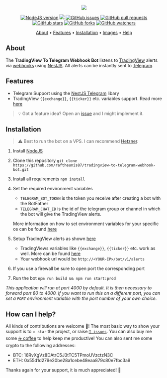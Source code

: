 <p align="center"><a href="https://github.com/raftheunis87/tradingview-to-telegram-webhook-bot" target="_blank"><img src="https://i.imgur.com/bbIFgsc.png"></a></p>

<p align="center">
    <a href="https://nodejs.org/en/download/"><img src="https://img.shields.io/badge/node-%3E%3D%206.0.0-brightgreen?style=plastic" alt="NodeJS version"></a>
    <img src="https://img.shields.io/github/workflow/status/raftheunis87/tradingview-to-telegram-webhook-bot/Node.js%20CI/main?style=plastic">
    <a href="https://github.com/raftheunis87/tradingview-to-telegram-webhook-bot/issues"><img src="https://img.shields.io/github/issues/raftheunis87/tradingview-to-telegram-webhook-bot?style=plastic" alt="GitHub issues"></a>
    <a href="https://github.com/raftheunis87/tradingview-to-telegram-webhook-bot/pulls"><img src="https://img.shields.io/github/issues-pr/raftheunis87/tradingview-to-telegram-webhook-bot?style=plastic" alt="GitHub pull requests"></a>
    <br /><a href="https://github.com/raftheunis87/tradingview-to-telegram-webhook-bot/stargazers"><img src="https://img.shields.io/github/stars/raftheunis87/tradingview-to-telegram-webhook-bot?style=social" alt="GitHub stars"></a>
    <a href="https://github.com/raftheunis87/tradingview-to-telegram-webhook-bot/network/members"><img src="https://img.shields.io/github/forks/raftheunis87/tradingview-to-telegram-webhook-bot?style=social" alt="GitHub forks"></a>
    <a href="https://github.com/raftheunis87/tradingview-to-telegram-webhook-bot/watchers"><img src="https://img.shields.io/github/watchers/raftheunis87/tradingview-to-telegram-webhook-bot?style=social" alt="GitHub watchers"></a>
</p>

<p align="center">
  <a href="#about">About</a>
  •
  <a href="#features">Features</a>
  •
  <a href="#installation">Installation</a>
  •
  <a href="#images">Images</a>
  •
  <a href="#how-can-i-help">Help</a>
</p>

## About
The **TradingView To Telegram Webhook Bot** listens to [TradingView](https://tradingview.com) alerts via [webhooks](https://www.tradingview.com/support/solutions/43000529348-i-want-to-know-more-about-webhooks/) using [NestJS](https://nestjs.com/).
All alerts can be instantly sent to [Telegram](https://telegram.org/).

## Features
- Telegram Support using the [NestJS Telegram](https://github.com/jmcdo29/nestjs-telegram) libary
- TradingView `{{exchange}}`, `{{ticker}}` etc. variables support. Read more [here](https://www.tradingview.com/blog/en/introducing-variables-in-alerts-14880/)

> 💡 Got a feature idea? Open an [issue](https://github.com/raftheunis87/tradingview-to-telegram-webhook-bot/issues/new) and I might implement it.

## Installation
> ⚠️ Best to run the bot on a VPS. I can recommend [Hetzner](https://hetzner.cloud/?ref=lDD7z7LALHNr).
1. Install [NodeJS](https://nodejs.org/en/download/)
1. Clone this repository `git clone https://github.com/raftheunis87/tradingview-to-telegram-webhook-bot.git`
1. Install all requirements `npm install`
1. Set the required environment variables
    - `TELEGRAM_BOT_TOKEN` is the token you receive after creating a bot with the BotFather
    - `TELEGRAM_CHAT_ID` is the id of the telegram group or channel in which the bot will give the TradingView alerts. 

    More information on how to set environment variables for your specific os can be found [here](https://www.twilio.com/blog/2017/01/how-to-set-environment-variables.html)
1. Setup TradingView alerts as shown [here](https://i.imgur.com/71UYTcu.png)
    - TradingViews variables like `{{exchange}}`, `{{ticker}}` etc. work as well. More can be found [here](https://www.tradingview.com/blog/en/introducing-variables-in-alerts-14880/)
    - Your webhook url would be `http://<YOUR-IP>/bot/v1/alerts`
1. If you use a firewall be sure to open port the corresponding port
1. Run the bot `npm run build && npm run start:prod`

*This application will run at port 4000 by default. It is then necessary to forward port 80 to 4000. If you want to run this on a different port, you can set a `PORT` environment variable with the port number of your own choice.*

## How can I help?
All kinds of contributions are welcome 🙌! The most basic way to show your support is to `⭐️ star` the project, or raise [`🐞 issues`](https://github.com/raftheunis87/tradingview-to-telegram-webhook-bot/issues/new). You can also buy me some [☕️ coffee](https://www.buymeacoffee.com/rt87) to help keep me productive! You can also sent me some crypto to the following addresses:

- BTC: 16RvXgVz8DAtrC5J3tTC5TPmoUVzctzN3C
- ETH: 0x55d1d279e20be28a1cebe48eaa879c80e7fbc3a9

Thanks again for your support, it is much appreciated! 🙏